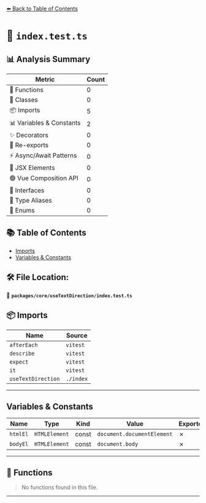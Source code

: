[⬅️ Back to Table of Contents](../../../index.md)

# 📄 `index.test.ts`

## 📊 Analysis Summary

| Metric | Count |
|--------|-------|
| 🔧 Functions | 0 |
| 🧱 Classes | 0 |
| 📦 Imports | 5 |
| 📊 Variables & Constants | 2 |
| ✨ Decorators | 0 |
| 🔄 Re-exports | 0 |
| ⚡ Async/Await Patterns | 0 |
| 💠 JSX Elements | 0 |
| 🟢 Vue Composition API | 0 |
| 📐 Interfaces | 0 |
| 📑 Type Aliases | 0 |
| 🎯 Enums | 0 |

## 📚 Table of Contents

- [Imports](#imports)
- [Variables & Constants](#variables-constants)

## 🛠️ File Location:
📂 **`packages/core/useTextDirection/index.test.ts`**

## 📦 Imports

| Name | Source |
|------|--------|
| `afterEach` | `vitest` |
| `describe` | `vitest` |
| `expect` | `vitest` |
| `it` | `vitest` |
| `useTextDirection` | `./index` |


---

## Variables & Constants

| Name | Type | Kind | Value | Exported |
|------|------|------|-------|----------|
| `htmlEl` | `HTMLElement` | const | `document.documentElement` | ✗ |
| `bodyEl` | `HTMLElement` | const | `document.body` | ✗ |


---

## 🔧 Functions

> No functions found in this file.


---